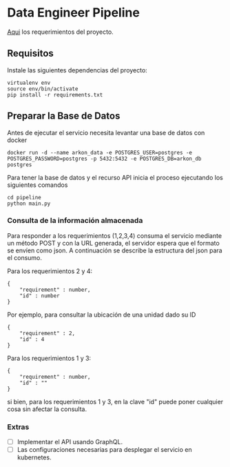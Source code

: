 # Data Engineer Pipeline

[Aqui](https://github.com/Sembofer/Data_Engineer/blob/master/Prueba%20data%20pipeline%20(Data%20Engineer)%20.pdf) los requerimientos del proyecto.


## Requisitos
Instale las siguientes dependencias del proyecto:
```
virtualenv env
source env/bin/activate
pip install -r requirements.txt
```
## Preparar la Base de Datos

Antes de ejecutar el servicio necesita levantar una base de datos con docker
```
docker run -d --name arkon_data -e POSTGRES_USER=postgres -e POSTGRES_PASSWORD=postgres -p 5432:5432 -e POSTGRES_DB=arkon_db postgres
```

Para tener la base de datos y el recurso API inicia el proceso ejecutando los siguientes comandos
```
cd pipeline
python main.py
```

### Consulta de la información almacenada
Para responder a los requerimientos (1,2,3,4) consuma el servicio mediante un método POST y con la URL generada, el servidor espera que el formato se envíen como json. A continuación se describe la estructura del json para el consumo.

Para los requerimientos 2 y 4:
```
{
    "requirement" : number,
    "id" : number
}
```
Por ejemplo, para consultar la ubicación de una unidad dado su ID
```
{
    "requirement" : 2,
    "id" : 4
}
```

Para los requerimientos 1 y 3:
```
{
    "requirement" : number,
    "id" : ""
}
```
si bien, para los requerimientos 1 y 3, en la clave "id" puede poner cualquier cosa sin afectar la consulta.

### Extras
- [ ] Implementar el API usando GraphQL.
- [ ] Las configuraciones necesarias para desplegar el servicio en kubernetes.